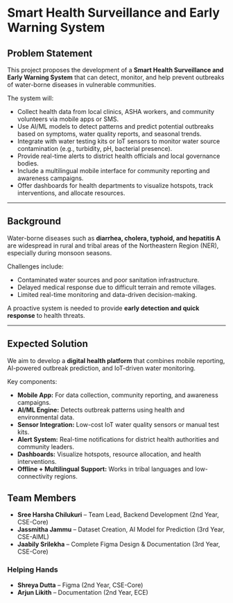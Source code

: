 
# Smart Health Surveillance and Early Warning System

##  Problem Statement

This project proposes the development of a **Smart Health Surveillance and Early Warning System** that can detect, monitor, and help prevent outbreaks of water-borne diseases in vulnerable communities.

The system will:

* Collect health data from local clinics, ASHA workers, and community volunteers via mobile apps or SMS.
* Use AI/ML models to detect patterns and predict potential outbreaks based on symptoms, water quality reports, and seasonal trends.
* Integrate with water testing kits or IoT sensors to monitor water source contamination (e.g., turbidity, pH, bacterial presence).
* Provide real-time alerts to district health officials and local governance bodies.
* Include a multilingual mobile interface for community reporting and awareness campaigns.
* Offer dashboards for health departments to visualize hotspots, track interventions, and allocate resources.

---

##  Background

Water-borne diseases such as **diarrhea, cholera, typhoid, and hepatitis A** are widespread in rural and tribal areas of the Northeastern Region (NER), especially during monsoon seasons.

Challenges include:

* Contaminated water sources and poor sanitation infrastructure.
* Delayed medical response due to difficult terrain and remote villages.
* Limited real-time monitoring and data-driven decision-making.

A proactive system is needed to provide **early detection and quick response** to health threats.

---

##  Expected Solution

We aim to develop a **digital health platform** that combines mobile reporting, AI-powered outbreak prediction, and IoT-driven water monitoring.

Key components:

* **Mobile App:** For data collection, community reporting, and awareness campaigns.
* **AI/ML Engine:** Detects outbreak patterns using health and environmental data.
* **Sensor Integration:** Low-cost IoT water quality sensors or manual test kits.
* **Alert System:** Real-time notifications for district health authorities and community leaders.
* **Dashboards:** Visualize hotspots, resource allocation, and health interventions.
* **Offline + Multilingual Support:** Works in tribal languages and low-connectivity regions.


##  Team Members

* **Sree Harsha Chilukuri** – Team Lead, Backend Development (2nd Year, CSE-Core)
* **Jassmitha Jammu** – Dataset Creation, AI Model for Prediction (3rd Year, CSE-AIML)
* **Jaabily Srilekha** – Complete Figma Design & Documentation (3rd Year, CSE-Core)

### Helping Hands

* **Shreya Dutta** – Figma (2nd Year, CSE-Core)
* **Arjun Likith** – Documentation (2nd Year, ECE)

